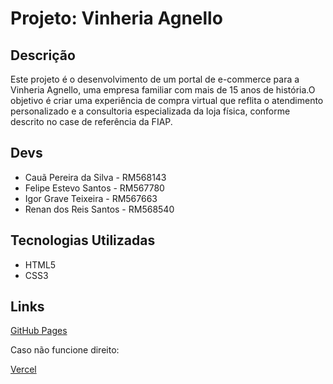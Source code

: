 # Projeto: Vinheria Agnello

## Descrição

Este projeto é o desenvolvimento de um portal de e-commerce para a Vinheria Agnello, uma empresa familiar com mais de 15 anos de história.O objetivo é criar uma experiência de compra virtual que reflita o atendimento personalizado e a consultoria especializada da loja física, conforme descrito no case de referência da FIAP.

## Devs

* Cauã Pereira da Silva - RM568143
* Felipe Estevo Santos - RM567780
* Igor Grave Teixeira - RM567663
* Renan dos Reis Santos - RM568540

## Tecnologias Utilizadas

* HTML5
* CSS3

## Links

[GitHub Pages](https://renansantos0.github.io/vinharia-agnello-site/)

Caso não funcione direito:

[Vercel](https://vinharia-agnello-site.vercel.app/)

